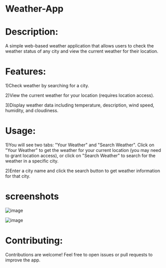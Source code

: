 # Weather-App

# Description:

A simple web-based weather application that allows users to check the weather status of any city and view the current weather for their location.

# Features:

1)Check weather by searching for a city.

2)View the current weather for your location (requires location access).

3)Display weather data including temperature, description, wind speed, humidity, and cloudiness.

# Usage:

1)You will see two tabs: "Your Weather" and "Search Weather". Click on "Your Weather" to get the weather for your current location (you may need to grant location access), or click on "Search Weather" to search for the weather in a specific city.

2)Enter a city name and click the search button to get weather information for that city.

# screenshots
![image](https://github.com/RupalRastogi/Weather-App/assets/110107667/4adfe800-bafc-4885-be70-de4f9e28bb0d)

![image](https://github.com/RupalRastogi/Weather-App/assets/110107667/1ab0166e-9f72-456a-9ac2-e1f6ffa688a0)


# Contributing:
Contributions are welcome! Feel free to open issues or pull requests to improve the app.

